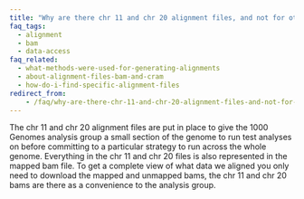 ```yaml
---
title: "Why are there chr 11 and chr 20 alignment files, and not for other chromosomes?"
faq_tags:
  - alignment
  - bam
  - data-access
faq_related:
  - what-methods-were-used-for-generating-alignments
  - about-alignment-files-bam-and-cram
  - how-do-i-find-specific-alignment-files
redirect_from:
    - /faq/why-are-there-chr-11-and-chr-20-alignment-files-and-not-for-other-chromosomes/
---
```


The chr 11 and chr 20 alignment files are put in place to give the 1000 Genomes analysis group a small section of the genome to run test analyses on before committing to a particular strategy to run across the whole genome.
Everything in the chr 11 and chr 20 files is also represented in the mapped bam file.
To get a complete view of what data we aligned you only need to download the mapped and unmapped bams, the chr 11 and chr 20 bams are there as a convenience to the analysis group.
